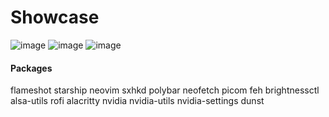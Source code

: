 # Showcase

![image](https://user-images.githubusercontent.com/73871477/222885680-7a65386a-a5e9-41ac-ab54-91eaf92e98f3.png)
![image](https://user-images.githubusercontent.com/73871477/222885688-a84d9461-ee15-492d-af81-1c592041c09d.png)
![image](https://user-images.githubusercontent.com/73871477/222885694-f708fde7-68bd-45d4-a2ef-168a419a19b6.png)


#### Packages
flameshot
starship
neovim
sxhkd
polybar
neofetch
picom
feh
brightnessctl
alsa-utils
rofi
alacritty
nvidia
nvidia-utils
nvidia-settings
dunst
